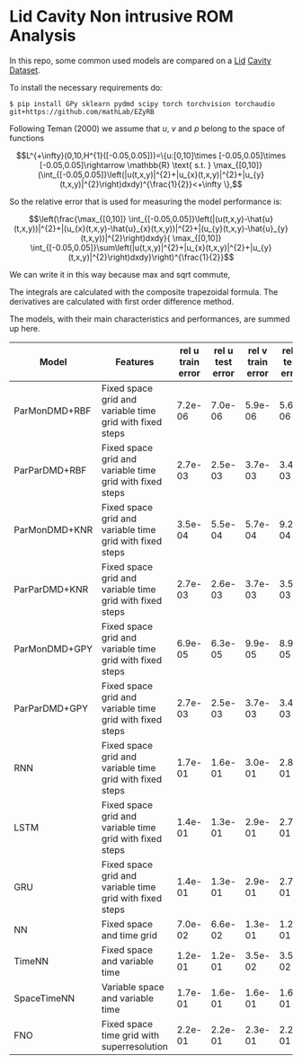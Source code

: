 # Lid Cavity Non intrusive ROM Analysis
In this repo, some common used models are compared on a [Lid](https://github.com/guglielmopadula/LidCavity) [Cavity](https://github.com/guglielmopadula/LidCavity) [Dataset](https://github.com/guglielmopadula/LidCavity).

To install the necessary requirements do:

    $ pip install GPy sklearn pydmd scipy torch torchvision torchaudio git+https://github.com/mathLab/EZyRB 


Following Teman (2000) we assume that $u$, $v$ and $p$ belong to the space of functions 
```math
L^{+\infty}(0,10,H^{1}([-0.05,0.05]))=\{u:[0,10]\times [-0.05,0.05]\times [-0.05,0.05]\rightarrow \mathbb{R} \text{ s.t. } \max_{[0,10]} (\int_{[-0.05,0.05]}\left(|u(t,x,y)|^{2}+|u_{x}(t,x,y)|^{2}+|u_{y}(t,x,y)|^{2}\right)dxdy)^{\frac{1}{2}}<+\infty \},
```



So the relative error that is used for measuring the model performance is:

```math
\left(\frac{\max_{[0,10]} \int_{[-0.05,0.05]}\left(|(u(t,x,y)-\hat{u}(t,x,y))|^{2}+|(u_{x}(t,x,y)-\hat{u}_{x}(t,x,y))|^{2}+|(u_{y}(t,x,y)-\hat{u}_{y}(t,x,y))|^{2}\right)dxdy}{ \max_{[0,10]} \int_{[-0.05,0.05]}\sum\left(|u(t,x,y)|^{2}+|u_{x}(t,x,y)|^{2}+|u_{y}(t,x,y)|^{2}\right)dxdy}\right)^{\frac{1}{2}}
```
We can write it in this way because max and sqrt commute,

The integrals are calculated with the composite trapezoidal formula.
The derivatives are calculated with first order difference method.

The models, with their main characteristics and 
performances, are summed up here.


|   Model     |         Features                                       |rel u train error|rel u test error|rel v train error|rel v test error|rel p train error|rel p test error| 
|-------------|--------------------------------------------------------|-----------------|----------------|-----------------|----------------|-----------------|----------------|
|ParMonDMD+RBF|Fixed space grid and variable time grid with fixed steps|7.2e-06          |7.0e-06         |5.9e-06          |5.6e-06         |2.1e-05          |2.7e-05         |
|ParParDMD+RBF|Fixed space grid and variable time grid with fixed steps|2.7e-03          |2.5e-03         |3.7e-03          |3.4e-03         |3.8e-03          |3.6e-03         |
|ParMonDMD+KNR|Fixed space grid and variable time grid with fixed steps|3.5e-04          |5.5e-04         |5.7e-04          |9.2e-04         |6.8e-05          |9.9e-04         |
|ParParDMD+KNR|Fixed space grid and variable time grid with fixed steps|2.7e-03          |2.6e-03         |3.7e-03          |3.5e-03         |4.0e-03          |3.8e-03         |
|ParMonDMD+GPY|Fixed space grid and variable time grid with fixed steps|6.9e-05          |6.3e-05         |9.9e-05          |8.9e-05         |2.3e-04          |2.3e-04         |
|ParParDMD+GPY|Fixed space grid and variable time grid with fixed steps|2.7e-03          |2.5e-03         |3.7e-03          |3.4e-03         |3.8e-03          |3.6e-03         |
|RNN          |Fixed space grid and variable time grid with fixed steps|1.7e-01          |1.6e-01         |3.0e-01          |2.8e-01         |1.2e-01          |1.1e-01         |
|LSTM         |Fixed space grid and variable time grid with fixed steps|1.4e-01          |1.3e-01         |2.9e-01          |2.7e-01         |1.1e-01          |1.0e-01         |
|GRU          |Fixed space grid and variable time grid with fixed steps|1.4e-01          |1.3e-01         |2.9e-01          |2.7e-01         |6.6e-02          |5.9e-02         |
|NN           |Fixed space and time grid                               |7.0e-02          |6.6e-02         |1.3e-01          |1.2e-01         |1.3e-01          |1.3e-01         |
|TimeNN       |Fixed space and variable time                           |1.2e-01          |1.2e-01         |3.5e-02          |3.5e-02         |5.5e-02          |5.3e-02         | 
|SpaceTimeNN  |Variable space and variable time                        |1.7e-01          |1.6e-01         |1.6e-01          |1.6e-01         |3.2e-01          |3.1e-01         |
|FNO          |Fixed space time grid with superresolution              |2.2e-01          |2.2e-01         |2.3e-01          |2.2e-01         |3.0e-01          |2.9e-01         |